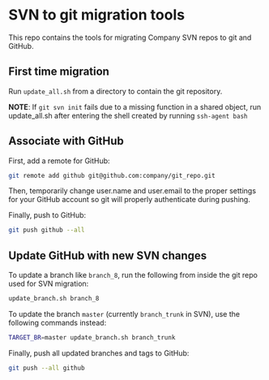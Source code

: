 # SVN to git migration tools

This repo contains the tools for migrating Company SVN repos to git and GitHub.

## First time migration

Run `update_all.sh` from a directory to contain the git repository.

**NOTE**: If `git svn init` fails due to a missing function in a shared object, run update_all.sh after entering the shell created by running `ssh-agent bash`

## Associate with GitHub

First, add a remote for GitHub:

```sh
git remote add github git@github.com:company/git_repo.git
```

Then, temporarily change user.name and user.email to the proper settings for your GitHub account so git will properly authenticate during pushing.

Finally, push to GitHub:

```sh
git push github --all
```

## Update GitHub with new SVN changes

To update a branch like `branch_8`, run the following from inside the git repo used for SVN migration:

```sh
update_branch.sh branch_8
```

To update the branch `master` (currently `branch_trunk` in SVN), use the following commands instead:

```sh
TARGET_BR=master update_branch.sh branch_trunk
```

Finally, push all updated branches and tags to GitHub:

```sh
git push --all github
```
